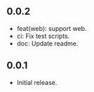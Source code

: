 ## 0.0.2

* feat(web): support web.
* ci: Fix test scripts.
* doc: Update readme.

## 0.0.1

* Initial release.
